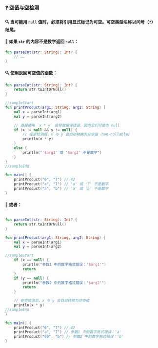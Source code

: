 ### ❓ 空值与空检测

#### 🔍 当可能用 <code>null</code> 值时，必须将引用显式标记为可空。可空类型名称以问号（<code>?</code>）结尾。

#### 🚫 如果 <code>str</code> 的内容不是数字返回 <code>null</code>：

```kotlin
fun parseInt(str: String): Int? {
    // ……
}
```

#### 🔍 使用返回可空值的函数：

```kotlin
fun parseInt(str: String): Int? {
    return str.toIntOrNull()
}

//sampleStart
fun printProduct(arg1: String, arg2: String) {
    val x = parseInt(arg1)
    val y = parseInt(arg2)

    // 直接使用 `x * y` 会导致编译错误，因为它们可能为 null
    if (x != null && y != null) {
        // 在空检测后，x 与 y 会自动转换为非空值（non-nullable）
        println(x * y)
    }
    else {
        println("'$arg1' 或 '$arg2' 不是数字")
    }
}
//sampleEnd

fun main() {
    printProduct("6", "7") // 42
    printProduct("a", "7") // 'a' 或 '7' 不是数字
    printProduct("a", "b") // 'a' 或 'b' 不是数字
}
```

#### 🔀 或者：

```kotlin

fun parseInt(str: String): Int? {
    return str.toIntOrNull()
}

fun printProduct(arg1: String, arg2: String) {
    val x = parseInt(arg1)
    val y = parseInt(arg2)

//sampleStart
    if (x == null) {
        println("参数1 中的数字格式错误：'$arg1'")
        return
    }
    if (y == null) {
        println("参数2 中的数字格式错误：'$arg2'")
        return
    }

    // 在空检测后，x 与 y 会自动转换为非空值
    println(x * y)
//sampleEnd
}

fun main() {
    printProduct("6", "7") // 42
    printProduct("a", "7") // 参数1 中的数字格式错误：'a'
    printProduct("99", "b") // 参数2 中的数字格式错误：'b'
}
```